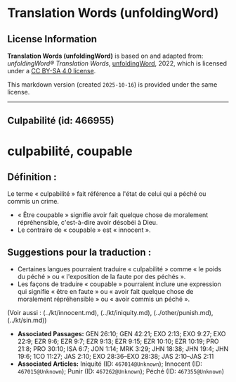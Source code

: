 # Translation Words (unfoldingWord)

## License Information

**Translation Words (unfoldingWord)** is based on and adapted from: _unfoldingWord® Translation Words_, [unfoldingWord](https://unfoldingword.org/utw), 2022, which is licensed under a [CC BY-SA 4.0 license](https://creativecommons.org/licenses/by-sa/4.0/legalcode.en).

This markdown version (created `2025-10-16`) is provided under the same license.



--------------------------------

## Culpabilité (id: 466955)

culpabilité, coupable
=====================

Définition :
------------

Le terme « culpabilité » fait référence a l'état de celui qui a péché ou commis un crime.

* « Être coupable » signifie avoir fait quelque chose de moralement répréhensible, c'est\-à\-dire avoir désobéi à Dieu.
* Le contraire de « coupable » est « innocent ».

Suggestions pour la traduction :
--------------------------------

* Certaines langues pourraient traduire « culpabilité » comme « le poids du péché » ou « l'exposition de la faute por des péchés ».
* Les façons de traduire « coupable » pourraient inclure une expression qui signifie « être en faute » ou « avoir fait quelque chose de moralement répréhensible » ou « avoir commis un péché ».

(Voir aussi : (../kt/innocent.md), (../kt/iniquity.md), (../other/punish.md), (../kt/sin.md))

* **Associated Passages:** GEN 26:10; GEN 42:21; EXO 2:13; EXO 9:27; EXO 22:9; EZR 9:6; EZR 9:7; EZR 9:13; EZR 9:15; EZR 10:10; EZR 10:19; PRO 21:8; PRO 30:10; ISA 6:7; JON 1:14; MRK 3:29; JHN 18:38; JHN 19:4; JHN 19:6; 1CO 11:27; JAS 2:10; EXO 28:36–EXO 28:38; JAS 2:10–JAS 2:11
* **Associated Articles:** Iniquité (ID: `467014@Unknown`); Innocent (ID: `467015@Unknown`); Punir (ID: `467262@Unknown`); Péché (ID: `467355@Unknown`)

